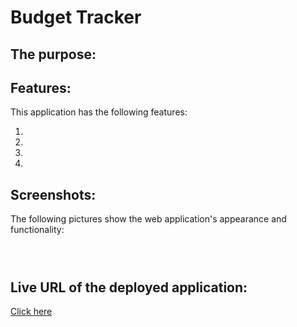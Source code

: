 # Budget Tracker


## The purpose:


## Features:

This application has the following features:

1. 
2.
3.
4.


## Screenshots:

The following pictures show the web application's appearance and functionality:

![]()

![]()

![]()

## Live URL of the deployed application:

[Click here]()
